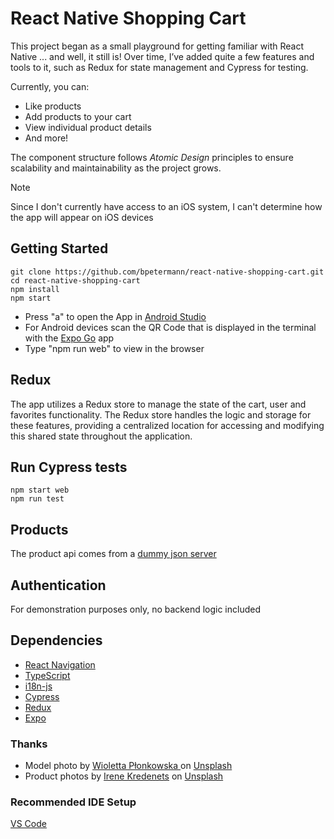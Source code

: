# React Native Shopping Cart

This project began as a small playground for getting familiar with React Native ... and well, it still is! Over time, I’ve added quite a few features and tools to it, such as Redux for state management and Cypress for testing.

Currently, you can:

   - Like products
   - Add products to your cart
   - View individual product details
   - And more!

The component structure follows *Atomic Design* principles to ensure scalability and maintainability as the project grows.

> [!NOTE]  
> Since I don't currently have access to an iOS system, I can't determine how the app will appear on iOS devices


## Getting Started

```
git clone https://github.com/bpetermann/react-native-shopping-cart.git
cd react-native-shopping-cart
npm install
npm start
```

- Press "a" to open the App in
  [Android Studio](https://developer.android.com/studio)
- For Android devices scan the QR Code that is displayed in the terminal with the [Expo Go](https://expo.dev/client) app
- Type "npm run web" to view in the browser

## Redux

The app utilizes a Redux store to manage the state of the cart, user and favorites functionality. The Redux store handles the logic and storage for these features, providing a centralized location for accessing and modifying this shared state throughout the application.

## Run Cypress tests

```
npm start web
npm run test
```
## Products 

The product api comes from a [dummy json server](https://github.com/bpetermann/shopping-cart-jsonserver)

## Authentication 

For demonstration purposes only, no backend logic included


## Dependencies
- [React Navigation](https://reactnavigation.org/)
- [TypeScript](https://www.typescriptlang.org/)
- [i18n-js](https://www.npmjs.com/package/i18n-js)
- [Cypress](https://www.cypress.io/)
- [Redux](https://react-redux.js.org/)
- [Expo](https://expo.dev/)

### Thanks

- Model photo by <a href="https://unsplash.com/de/@wiola3001">Wioletta Płonkowska
  </a> on <a href="https://unsplash.com/s/photos/model?utm_source=unsplash&utm_medium=referral&utm_content=creditCopyText">Unsplash</a><br>
- Product photos by <a href="https://unsplash.com/@ikredenets?utm_source=unsplash&utm_medium=referral&utm_content=creditCopyText">Irene Kredenets</a> on <a href="https://unsplash.com/s/photos/shoes?utm_source=unsplash&utm_medium=referral&utm_content=creditCopyText">Unsplash</a>


### Recommended IDE Setup

[VS Code](https://code.visualstudio.com/)
